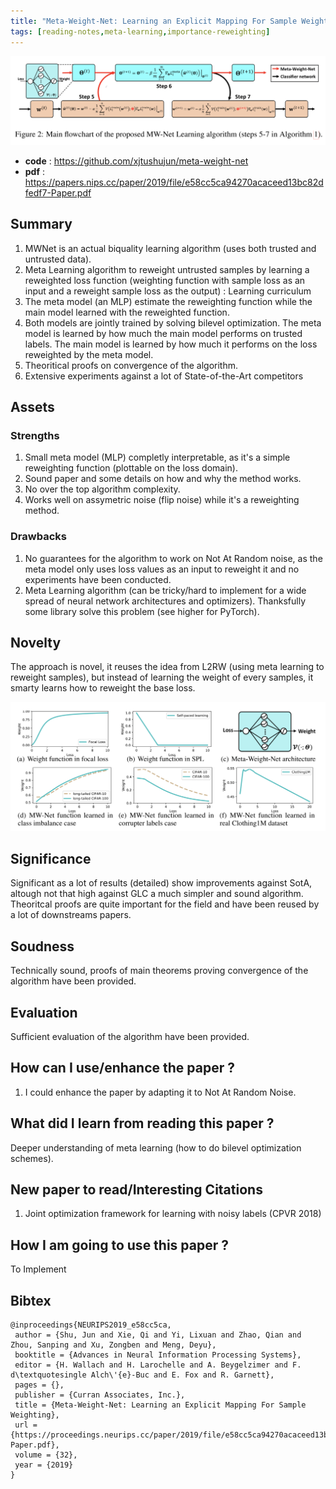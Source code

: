 ```yaml
---
title: "Meta-Weight-Net: Learning an Explicit Mapping For Sample Weighting (MWNet)"
tags: [reading-notes,meta-learning,importance-reweighting]
---
```


<p align="center">

![MWNet](/figures/mwnet.png)

</p>

* **code** : https://github.com/xjtushujun/meta-weight-net
* **pdf** : https://papers.nips.cc/paper/2019/file/e58cc5ca94270acaceed13bc82dfedf7-Paper.pdf

## Summary

1. MWNet is an actual biquality learning algorithm (uses both trusted and untrusted data).
2. Meta Learning algorithm to reweight untrusted samples by learning a reweighted loss function (weighting function with sample loss as an input and a reweight sample loss as the output) : Learning curriculum
3. The meta model (an MLP) estimate the reweighting function while the main model learned with the reweighted function.
4. Both models are jointly trained by solving bilevel optimization. The meta model is learned by how much the main model performs on trusted labels. The main model is learned by how much it performs on the loss reweighted by the meta model.
5. Theoritical proofs on convergence of the algorithm.
6. Extensive experiments against a lot of State-of-the-Art competitors

<!--truncate-->

## Assets

### Strengths

1. Small meta model (MLP) completly interpretable, as it's a simple reweighting function (plottable on the loss domain).
2. Sound paper and some details on how and why the method works.
3. No over the top algorithm complexity.
4. Works well on assymetric noise (flip noise) while it's a reweighting method.

### Drawbacks

1. No guarantees for the algorithm to work on Not At Random noise, as the meta model only uses loss values as an input to reweight it and no experiments have been conducted.
2. Meta Learning algorithm (can be tricky/hard to implement for a wide spread of neural network architectures and optimizers). Thanksfully some library solve this problem (see higher for PyTorch).

## Novelty

The approach is novel, it reuses the idea from L2RW (using meta learning to reweight samples), but instead of learning the weight of every samples, it smarty learns how to reweight the base loss.

<p align="center">

![MWNetLoss](/figures/mwnet-loss.png)

</p>

## Significance

Significant as a lot of results (detailed) show improvements against SotA, altough not that high against GLC a much simpler and sound algorithm. Theoritcal proofs are quite important for the field and have been reused by a lot of downstreams papers. 

## Soudness

Technically sound, proofs of main theorems proving convergence of the algorithm have been provided.

## Evaluation

Sufficient evaluation of the algorithm have been provided.

## How can I use/enhance the paper ?

1. I could enhance the paper by adapting it to Not At Random Noise.

## What did I learn from reading this paper ?

Deeper understanding of meta learning (how to do bilevel optimization schemes).

## New paper to read/Interesting Citations

1. Joint optimization framework for learning with noisy labels (CPVR 2018)

## How I am going to use this paper ?

To Implement

## Bibtex

```
@inproceedings{NEURIPS2019_e58cc5ca,
 author = {Shu, Jun and Xie, Qi and Yi, Lixuan and Zhao, Qian and Zhou, Sanping and Xu, Zongben and Meng, Deyu},
 booktitle = {Advances in Neural Information Processing Systems},
 editor = {H. Wallach and H. Larochelle and A. Beygelzimer and F. d\textquotesingle Alch\'{e}-Buc and E. Fox and R. Garnett},
 pages = {},
 publisher = {Curran Associates, Inc.},
 title = {Meta-Weight-Net: Learning an Explicit Mapping For Sample Weighting},
 url = {https://proceedings.neurips.cc/paper/2019/file/e58cc5ca94270acaceed13bc82dfedf7-Paper.pdf},
 volume = {32},
 year = {2019}
}
```
